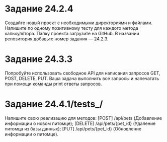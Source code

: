 # Задание 24.2.4

Создайте новый проект с необходимыми директориями и файлами.
Напишите по одному позитивному тесту для каждого метода калькулятора.
Папку проекта загрузите на GitHub. В названии репозитория добавьте номер задания — 24.2.3.

# Задание 24.3.3

Попробуйте использовать свободное API для написания запросов GET, POST, DELETE, PUT. 
Ваша задача выполнить все запросы и напечатать при помощи команды print ответы запросов.

# Задание 24.4.1/tests_/

Напишите свою реализацию для методов:
[POST] /api/pets (Добавление информации о новом питомце);
[DELETE] /api/pets/{pet_id} (Удаление питомца из базы данных);
[PUT] /api/pets/{pet_id} (Обновление информации о питомце).
